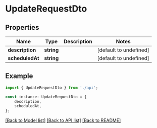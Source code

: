 # UpdateRequestDto


## Properties

Name | Type | Description | Notes
------------ | ------------- | ------------- | -------------
**description** | **string** |  | [default to undefined]
**scheduledAt** | **string** |  | [default to undefined]

## Example

```typescript
import { UpdateRequestDto } from './api';

const instance: UpdateRequestDto = {
    description,
    scheduledAt,
};
```

[[Back to Model list]](../README.md#documentation-for-models) [[Back to API list]](../README.md#documentation-for-api-endpoints) [[Back to README]](../README.md)

